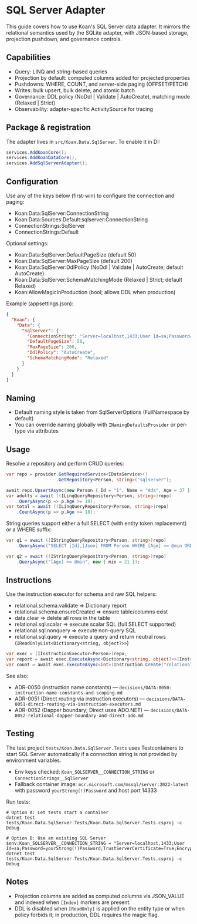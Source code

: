 # SQL Server Adapter

This guide covers how to use Koan's SQL Server data adapter. It mirrors the relational semantics used by the SQLite adapter, with JSON-based storage, projection pushdown, and governance controls.

## Capabilities

- Query: LINQ and string-based queries
- Projection by default: computed columns added for projected properties
- Pushdowns: WHERE, COUNT, and server-side paging (OFFSET/FETCH)
- Writes: bulk upsert, bulk delete, and atomic batch
- Governance: DDL policy (NoDdl | Validate | AutoCreate), matching mode (Relaxed | Strict)
- Observability: adapter-specific ActivitySource for tracing

## Package & registration

The adapter lives in `src/Koan.Data.SqlServer`. To enable it in DI:

```csharp
services.AddKoanCore();
services.AddKoanDataCore();
services.AddSqlServerAdapter();
```

## Configuration

Use any of the keys below (first-win) to configure the connection and paging:

- Koan:Data:SqlServer:ConnectionString
- Koan:Data:Sources:Default:sqlserver:ConnectionString
- ConnectionStrings:SqlServer
- ConnectionStrings:Default

Optional settings:

- Koan:Data:SqlServer:DefaultPageSize (default 50)
- Koan:Data:SqlServer:MaxPageSize (default 200)
- Koan:Data:SqlServer:DdlPolicy (NoDdl | Validate | AutoCreate; default AutoCreate)
- Koan:Data:SqlServer:SchemaMatchingMode (Relaxed | Strict; default Relaxed)
- Koan:AllowMagicInProduction (bool; allows DDL when production)

Example (appsettings.json):

```json
{
  "Koan": {
    "Data": {
      "SqlServer": {
        "ConnectionString": "Server=localhost,1433;User Id=sa;Password=yourStrong(!)Password;TrustServerCertificate=True;Encrypt=False",
        "DefaultPageSize": 50,
        "MaxPageSize": 200,
        "DdlPolicy": "AutoCreate",
        "SchemaMatchingMode": "Relaxed"
      }
    }
  }
}
```

## Naming

- Default naming style is taken from SqlServerOptions (FullNamespace by default)
- You can override naming globally with `INamingDefaultsProvider` or per-type via attributes

## Usage

Resolve a repository and perform CRUD queries:

```csharp
var repo = provider.GetRequiredService<IDataService>()
                   .GetRepository<Person, string>("sqlserver");

await repo.UpsertAsync(new Person { Id = "1", Name = "Ada", Age = 37 });
var adults = await ((ILinqQueryRepository<Person, string>)repo)
    .QueryAsync(p => p.Age >= 18);
var total = await ((ILinqQueryRepository<Person, string>)repo)
    .CountAsync(p => p.Age >= 18);
```

String queries support either a full SELECT (with entity token replacement) or a WHERE suffix:

```csharp
var q1 = await ((IStringQueryRepository<Person, string>)repo)
    .QueryAsync("SELECT [Id],[Json] FROM Person WHERE [Age] >= @min ORDER BY [Id]", new { min = 21 });

var q2 = await ((IStringQueryRepository<Person, string>)repo)
    .QueryAsync("[Age] >= @min", new { min = 21 });
```

## Instructions

Use the instruction executor for schema and raw SQL helpers:

- relational.schema.validate => Dictionary report
- relational.schema.ensureCreated => ensure table/columns exist
- data.clear => delete all rows in the table
- relational.sql.scalar => execute scalar SQL (full SELECT supported)
- relational.sql.nonquery => execute non-query SQL
- relational.sql.query => execute a query and return neutral rows (`IReadOnlyList<Dictionary<string, object?>>`)

```csharp
var exec = (IInstructionExecutor<Person>)repo;
var report = await exec.ExecuteAsync<Dictionary<string, object?>>(Instruction.Create("relational.schema.validate"));
var count = await exec.ExecuteAsync<int>(Instruction.Create("relational.sql.scalar", new { Sql = "SELECT COUNT(1) FROM Person" }));
```

See also:

- ADR-0050 (instruction name constants) — `decisions/DATA-0050-instruction-name-constants-and-scoping.md`
- ADR-0051 (Direct routing via instruction executors) — `decisions/DATA-0051-direct-routing-via-instruction-executors.md`
- ADR-0052 (Dapper boundary; Direct uses ADO.NET) — `decisions/DATA-0052-relational-dapper-boundary-and-direct-ado.md`

## Testing

The test project `tests/Koan.Data.SqlServer.Tests` uses Testcontainers to start SQL Server automatically if a connection string is not provided by environment variables.

- Env keys checked: `Koan_SQLSERVER__CONNECTION_STRING` or `ConnectionStrings__SqlServer`
- Fallback container image: `mcr.microsoft.com/mssql/server:2022-latest` with password `yourStrong(!)Password` and host port 14333

Run tests:

```pwsh
# Option A: Let tests start a container
dotnet test tests/Koan.Data.SqlServer.Tests/Koan.Data.SqlServer.Tests.csproj -c Debug

# Option B: Use an existing SQL Server
$env:Koan_SQLSERVER__CONNECTION_STRING = "Server=localhost,1433;User Id=sa;Password=yourStrong(!)Password;TrustServerCertificate=True;Encrypt=False"
dotnet test tests/Koan.Data.SqlServer.Tests/Koan.Data.SqlServer.Tests.csproj -c Debug
```

## Notes

- Projection columns are added as computed columns via JSON_VALUE and indexed when `[Index]` markers are present.
- DDL is disabled when `[ReadOnly]` is applied on the entity type or when policy forbids it; in production, DDL requires the magic flag.
